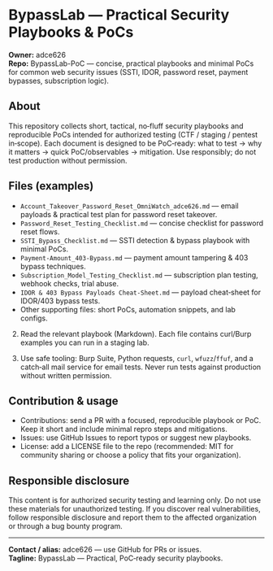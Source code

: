# BypassLab — Practical Security Playbooks & PoCs

**Owner:** adce626  
**Repo:** BypassLab-PoC — concise, practical playbooks and minimal PoCs for common web security issues (SSTI, IDOR, password reset, payment bypasses, subscription logic).

## About
This repository collects short, tactical, no‑fluff security playbooks and reproducible PoCs intended for authorized testing (CTF / staging / pentest in‑scope). Each document is designed to be PoC‑ready: what to test → why it matters → quick PoC/observables → mitigation. Use responsibly; do not test production without permission.

## Files (examples)
- `Account_Takeover_Password_Reset_OmniWatch_adce626.md` — email payloads & practical test plan for password reset takeover.  
- `Password_Reset_Testing_Checklist.md` — concise checklist for password reset flows.  
- `SSTI_Bypass_Checklist.md` — SSTI detection & bypass playbook with minimal PoCs.  
- `Payment-Amount_403-Bypass.md` — payment amount tampering & 403 bypass techniques.  
- `Subscription_Model_Testing_Checklist.md` — subscription plan testing, webhook checks, trial abuse.  
- `IDOR & 403 Bypass Payloads Cheat‑Sheet.md` — payload cheat‑sheet for IDOR/403 bypass tests.  
- Other supporting files: short PoCs, automation snippets, and lab configs.



2. Read the relevant playbook (Markdown). Each file contains curl/Burp examples you can run in a staging lab.

3. Use safe tooling: Burp Suite, Python requests, `curl`, `wfuzz`/`ffuf`, and a catch‑all mail service for email tests. Never run tests against production without written permission.

## Contribution & usage
- Contributions: send a PR with a focused, reproducible playbook or PoC. Keep it short and include minimal repro steps and mitigations.  
- Issues: use GitHub Issues to report typos or suggest new playbooks.  
- License: add a LICENSE file to the repo (recommended: MIT for community sharing or choose a policy that fits your organization).

## Responsible disclosure
This content is for authorized security testing and learning only. Do not use these materials for unauthorized testing. If you discover real vulnerabilities, follow responsible disclosure and report them to the affected organization or through a bug bounty program.

---
**Contact / alias:** adce626 — use GitHub for PRs or issues.  
**Tagline:** BypassLab — Practical, PoC‑ready security playbooks.

